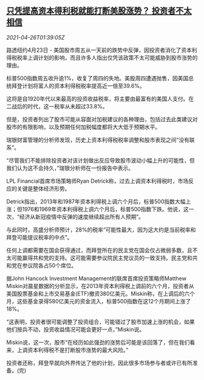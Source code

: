 <!--1619402463000-->
[只凭提高资本得利税就能打断美股涨势？ 投资者不太相信](https://cn.reuters.com/article/usa-stock-rally-tax-impact-0423-fri-idCNKBS2CD041)
------

<div><i>2021-04-26T01:39:05Z</i></div><p>路透纽约4月23日 - 美国股市周五从一天前的跌势中反弹，因投资者消化了资本利得税税率上调计划的影响，而且许多人指出仅凭该政策不太可能威胁到股市涨势的理由。</p><p>标普500指数周五收升逾1%，收复了周四的失地。美股周四遭遇抛售，因美国总统拜登计划将富人的资本利得税税率提高近一倍至39.6%。</p><p>这将是自1920年代以来最高的投资收益税率，将主要由最富有的美国人支付。在二战后的时代，这一税率从未超过33.8%。</p><p>但是，投资者列出了股市可能从容面对加税建议的各种理由，包括过去此类建议对股市的有限影响，以及预期任何加税幅度都将大大低于预期水平。</p><p>瑞银财富管理的分析师发现，历史上资本利得税税率调整和股市表现之间“没有联系”。</p><p>“尽管我们不能排除投资者对该计划做出反应导致股市波动小幅上升的可能性，但我们认为这不会持久，”瑞银分析师在一份报告中表示。</p><p>LPL Financial首席市场策略师Ryan Detrick称，过去上调资本利得税时，市场反应的关键是整体经济形势。</p><p>Detrick指出，2013年和1987年资本利得税上调六个月后，标普500指数大幅上涨；但1976和1969年资本利得税上调六个月后，标普500指数下跌。他说，这一次，“经济从新冠疫情中反弹的速度继续超出所有人预期”。</p><p>与此同时，高盛分析师预计，28%的税率“可能性最大，因为这大约是当前税率和拜登可能提议税率的中点”。</p><p>任何上调都需要在国会获得通过，而拜登所在的民主党在国会仅占微弱多数，且不太可能赢得共和党的支持。这可能需要参议院民主党议员的一致支持。民主党和共和党在参议院各占50个席位。</p><p>据John Hancock Investment Management的联席首席投资策略师Matthew Miskin对晨星数据的分析显示，在2013年资本利得税上调前的六个月，投资者从美国股票基金和上市交易基金(ETF)撤资380亿美元。Miskin称，在上调后的六个月，这些基金录得580亿美元的资金流入，标普500指数在这12个月期间上涨了18%。</p><p>“这表明，投资者很可能调整了投资组合，可能错过了股市加速上涨的机会，如果他们按兵不动，投资收益情况可能会更好一点，”Miskin说。</p><p>Miskin说，这一次，股市“在经历如此强劲的涨势后可能是该回落了，但在我们看来，上调资本利得税不是打断股市涨势的最大风险。”</p><p>投资者还称，拜登早就向外界传达了他的计划，因此很多市场参与者或许已有所准备。(完)</p>
